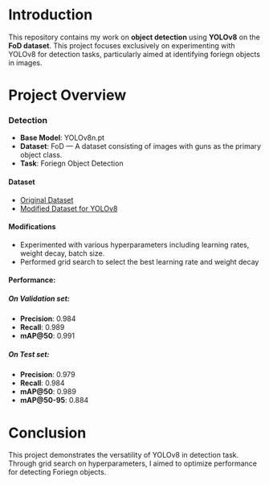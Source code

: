 # Introduction

This repository contains my work on **object detection** using **YOLOv8** on the **FoD dataset**. This project focuses exclusively on experimenting with YOLOv8 for detection tasks, particularly aimed at identifying foriegn objects in images.


# Project Overview

### Detection

- **Base Model**: YOLOv8n.pt
- **Dataset**: FoD — A dataset consisting of images with guns as the primary object class.
- **Task**: Foriegn Object Detection

#### Dataset
- [Original Dataset](https://github.com/FOD-UNOmaha/FOD-data)
- [Modified Dataset for YOLOv8](https://universe.roboflow.com/yoloweapondetection/fod-0zljy/dataset/1)
#### Modifications
- Experimented with various hyperparameters including learning rates, weight decay, batch size.
- Performed grid search to select the best learning rate and weight decay

#### Performance:

##### On Validation set:
- **Precision**: 0.984
- **Recall**: 0.989
- **mAP@50**: 0.991
##### On Test set:
- **Precision**: 0.979
- **Recall**: 0.984
- **mAP@50**: 0.989
- **mAP@50-95**: 0.884

# Conclusion

This project demonstrates the versatility of YOLOv8 in detection task. Through grid search on hyperparameters, I aimed to optimize performance for detecting Foriegn objects.